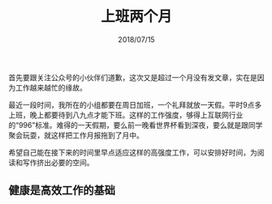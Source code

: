 ﻿---
title: 上班两个月
date: 2018/07/15
categories: 随笔文章
---

首先要跟关注公众号的小伙伴们道歉，这次又是超过一个月没有发文章，实在是因为工作越来越忙的缘故。

最近一段时间，我所在的小组都要在周日加班，一个礼拜就放一天假。平时9点多上班，晚上都要待到八九点才能下班。这样的工作强度，够得上互联网行业的“996”标准。难得的一天假期，要么前一晚看世界杯看到深夜，要么就是跟同学聚会玩耍，就这样把工作月报拖到了月中。

希望自己能在接下来的时间里早点适应这样的高强度工作，可以安排好时间，为阅读和写作挤出必要的空间。

<!-- more -->

## 健康是高效工作的基础

